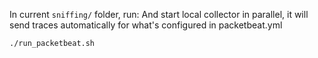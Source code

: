 In current `sniffing/` folder, run:
And start local collector in parallel, it will send traces automatically for what's configured in packetbeat.yml

```
./run_packetbeat.sh
```
